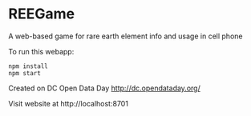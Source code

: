 REEGame
=======

A web-based game for rare earth element info and usage in cell phone

To run this webapp:

```
npm install
npm start
```

Created on DC Open Data Day http://dc.opendataday.org/

Visit website at  http://localhost:8701
